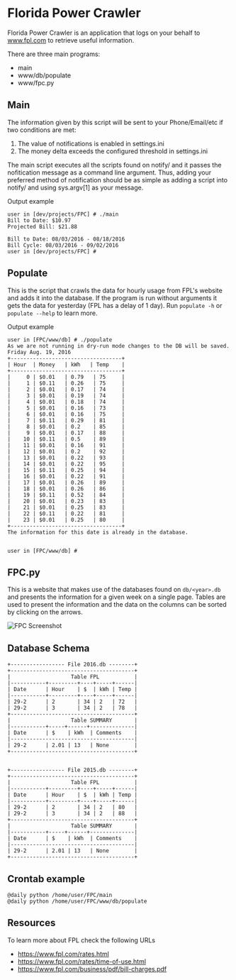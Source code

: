 Florida Power Crawler
=====================

Florida Power Crawler is an application that logs on your behalf to www.fpl.com to retrieve useful information.

There are three main programs:

* main
* www/db/populate
* www/fpc.py

Main
----
The information given by this script will be sent to your Phone/Email/etc if two conditions are met:

1. The value of notifications is enabled in settings.ini
2. The money delta exceeds the configured threshold in settings.ini

The main script executes all the scripts found on notify/ and it passes the nofitication message as a command line argument. Thus, adding your preferred method of notification should be as simple as adding a script into notify/ and using sys.argv[1] as your message.

Output example

```
user in [dev/projects/FPC] # ./main
Bill to Date: $10.97
Projected Bill: $21.88

Bill to Date: 08/03/2016 - 08/18/2016
Bill Cycle: 08/03/2016 - 09/02/2016
user in [dev/projects/FPC] #
```

Populate
--------
This is the script that crawls the data for hourly usage from FPL's website and adds it into the database.
If the program is run without arguments it gets the data for yesterday (FPL has a delay of 1 day).
Run `populate -h` or `populate --help` to learn more.

Output example

```
user in [FPC/www/db] # ./populate
As we are not running in dry-run mode changes to the DB will be saved.
Friday Aug. 19, 2016
+-----------------------------------+
| Hour  | Money   | kWh   | Temp    |
+-----------------------------------+
|     0 | $0.01   | 0.79   | 75     |
|     1 | $0.11   | 0.26   | 75     |
|     2 | $0.01   | 0.17   | 74     |
|     3 | $0.01   | 0.19   | 74     |
|     4 | $0.01   | 0.18   | 74     |
|     5 | $0.01   | 0.16   | 73     |
|     6 | $0.01   | 0.16   | 75     |
|     7 | $0.11   | 0.29   | 81     |
|     8 | $0.01   | 0.2    | 85     |
|     9 | $0.01   | 0.17   | 88     |
|    10 | $0.11   | 0.5    | 89     |
|    11 | $0.01   | 0.16   | 91     |
|    12 | $0.01   | 0.2    | 92     |
|    13 | $0.01   | 0.22   | 93     |
|    14 | $0.01   | 0.22   | 95     |
|    15 | $0.11   | 0.25   | 94     |
|    16 | $0.01   | 0.22   | 91     |
|    17 | $0.01   | 0.26   | 89     |
|    18 | $0.01   | 0.26   | 86     |
|    19 | $0.11   | 0.52   | 84     |
|    20 | $0.01   | 0.23   | 83     |
|    21 | $0.01   | 0.25   | 83     |
|    22 | $0.11   | 0.22   | 81     |
|    23 | $0.01   | 0.25   | 80     |
+-----------------------------------+
The information for this date is already in the database.


user in [FPC/www/db] #
```

FPC.py
------
This is a website that makes use of the databases found on `db/<year>.db` and presents the information for a given week on a single page. Tables are used to present the information and the data on the columns can be sorted by clicking on the arrows.

<img src="https://cloud.githubusercontent.com/assets/1633888/17792930/d54612b8-6571-11e6-8ea8-03f0dda05515.png" alt="FPC Screenshot">

Database Schema
------------------

```
+----------------- File 2016.db --------+
+---------------------------------------+
|                   Table FPL           |
|-----------+---------+----+-----+------|
| Date      | Hour    | $  | kWh | Temp |
|-----------+---------+----+-----+------|
| 29-2      | 2       | 34 | 2   | 72   |
| 29-2      | 3       | 34 | 2   | 78   |
+---------------------------------------+
|                   Table SUMMARY       |
|-----------+-----+------+--------------|
| Date      | $    | kWh  | Comments    |
|---------------------------------------|
| 29-2      | 2.01 | 13   | None        |
+---------------------------------------+


+----------------- File 2015.db --------+
+---------------------------------------+
|                   Table FPL           |
|-----------+---------+----+-----+------|
| Date      | Hour    | $  | kWh | Temp |
|-----------+---------+----+-----+------|
| 29-2      | 2       | 34 | 2   | 80   |
| 29-2      | 3       | 34 | 2   | 88   |
+---------------------------------------+
|                   Table SUMMARY       |
|-----------+-----+------+--------------|
| Date      | $    | kWh  | Comments    |
|---------------------------------------|
| 29-2      | 2.01 | 13   | None        |
+---------------------------------------+
```

Crontab example
---------------

```
@daily python /home/user/FPC/main
@daily python /home/user/FPC/www/db/populate
```

Resources
---------
To learn more about FPL check the following URLs

* https://www.fpl.com/rates.html
* https://www.fpl.com/rates/time-of-use.html
* https://www.fpl.com/business/pdf/bill-charges.pdf
